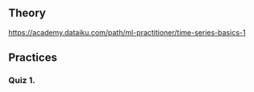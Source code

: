 ## Theory
https://academy.dataiku.com/path/ml-practitioner/time-series-basics-1
## Practices
### Quiz 1. 
